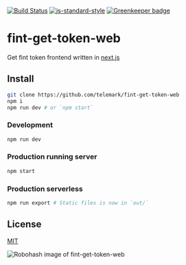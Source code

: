 [![Build Status](https://travis-ci.org/telemark/fint-get-token-web.svg?branch=master)](https://travis-ci.org/telemark/fint-get-token-web)
[![js-standard-style](https://img.shields.io/badge/code%20style-standard-brightgreen.svg?style=flat)](https://github.com/feross/standard)
[![Greenkeeper badge](https://badges.greenkeeper.io/telemark/fint-get-token-web.svg)](https://greenkeeper.io/)

# fint-get-token-web

Get fint token frontend written in [next.js](github.com/zeit/next.js)

## Install

```bash
git clone https://github.com/telemark/fint-get-token-web
npm i
npm run dev # or `npm start`
```

### Development
```bash
npm run dev
```

### Production running server
```bash
npm start
```

### Production serverless
```bash
npm run export # Static files is now in `out/`
```

## License

[MIT](LICENSE)

![Robohash image of fint-get-token-web](https://robots.kebabstudios.party/fint-get-token-web.png "Robohash image of fint-get-token-web")

